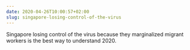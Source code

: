 ```yaml
---
date: 2020-04-26T10:00:57+02:00
slug: singapore-losing-control-of-the-virus
---
```

Singapore losing control of the virus because they marginalized migrant workers is the best way to understand 2020.


